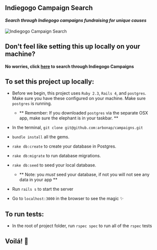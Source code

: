 ## Indiegogo Campaign Search
#### _Search through Indiegogo campaigns fundraising for unique causes_
![Indiegogo Campaign Search](./indiegogo-searc.gif)

## Don't feel like setting this up locally on your machine?
#### No worries, click [here](https://obscure-waters-39090.herokuapp.com/) to search through Indiegogo Campaigns
## To set this project up locally:
- Before we begin, this project uses `Ruby 2.3`, `Rails 4`, and `postgres`.
Make sure you have these configured on your machine. Make sure `postgres` is running.

  - ** Remember: If you downloaded `postgres` via the separate OSX app, make sure the
elephant is in your taskbar. **


-  In the terminal, `git clone git@github.com:arbonap/campaigns.git`
- `bundle install` all the gems.
- `rake db:create` to create your database in Postgres.
- `rake db:migrate` to run database migrations.
- `rake db:seed` to seed your local database.
  - ** Note: you _must_ seed your database, if not you will not see any data in your app **
- Run `rails s` to start the server
- Go to `localhost:3000` in the browser to see the magic ✨

## To run tests:
- In the root of project folder, run `rspec spec` to run all of the `rspec` tests

## Voilá! 🍒
